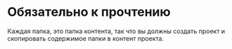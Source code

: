 # Обязательно к прочтению
Каждая папка, это папка контента, так что вы должны создать проект и скопировать содержимое папки в контент проекта.
